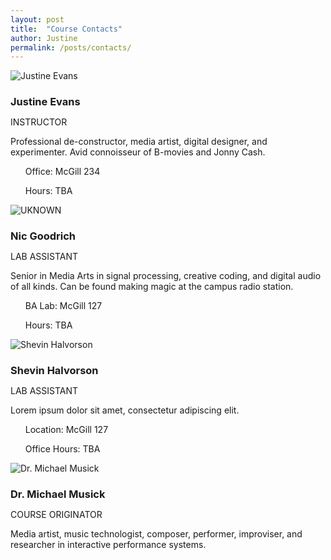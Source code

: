 ```yaml
---
layout: post
title:  "Course Contacts"
author: Justine
permalink: /posts/contacts/
---
```


<div class="row">

  <div class="col-sm-12 col-md-4">
    <div class="thumbnail">
      <img src="{{ site.url }}/img/user-evans.jpg" alt="Justine Evans" title="Justine Evans">
      <div class="caption">
        <h3 style="margin-bottom: 0;">Justine Evans</h3>
        <p style="text-transform: uppercase;" class="label label-primary">Instructor</p>
        <p style="margin: 10px 0;">Professional de-constructor, media artist, digital designer, and experimenter. Avid connoisseur of B-movies and Jonny Cash.</p>
        <p>
          <div class="btn-group">
            <a href="mailto:justine.evans@umontana.edu" class="btn btn-primary" role="button"><i class="fa fa-envelope fa-sm" aria-hidden="true"></i></a>
          </div>
          <div class="btn-group">
            <a href="https://ummediaarts.slack.com/" class="btn btn-default" role="button"><i class="fa fa-slack" aria-hidden="true"></i></a>
          </div>
          <div class="btn-group">
          <a href="#" class="btn btn-info"><i class="fa fa-clock-o" aria-hidden="true"></i></a>
            <a href="#" class="btn btn-info dropdown-toggle" data-toggle="dropdown"><span class="caret"></span></a>
            <ul class="dropdown-menu">
              <p>Office: McGill 234</p>
              <p>Hours: TBA</p>
            </ul>
          </div>
        </p>
      </div>
    </div>
  </div>

  <div class="col-sm-12 col-md-4">
    <div class="thumbnail">
      <img src="{{ site.url }}/img/user-goodrich.jpg" alt="UKNOWN" title="TBA">
      <div class="caption">
        <h3 style="margin-bottom: 0;">Nic Goodrich</h3>
        <p style="text-transform: uppercase;" class="label label-info">Lab Assistant</p>
        <p style="margin: 10px 0;">Senior in Media Arts in signal processing, creative coding, and digital audio of all kinds. Can be found making magic at the campus radio station.</p>
        <p>
          <div class="btn-group">
            <a href="mailto:nicolas.goodrich@umconnect.umt.edu" class="btn btn-primary" role="button"><i class="fa fa-envelope fa-sm" aria-hidden="true"></i></a>
          </div>
          <div class="btn-group">
            <a href="https://ummediaarts.slack.com/" class="btn btn-default" role="button"><i class="fa fa-slack" aria-hidden="true"></i></a>
          </div>
          <div class="btn-group">
          <a href="#" class="btn btn-info"><i class="fa fa-clock-o" aria-hidden="true"></i></a>
            <a href="#" class="btn btn-info dropdown-toggle" data-toggle="dropdown"><span class="caret"></span></a>
            <ul class="dropdown-menu">
              <p>BA Lab: McGill 127</p>
              <p>Hours: TBA</p>
            </ul>
          </div>
        </p>
      </div>
    </div>
  </div>

  <div class="col-sm-12 col-md-4">
    <div class="thumbnail">
      <img src="{{ site.url }}/img/user-placeholder.png" alt="Shevin Halvorson" title="
      Shevin Halvorson">
      <div class="caption">
        <h3 style="margin-bottom: 0;">Shevin Halvorson</h3>
        <p style="text-transform: uppercase;" class="label label-info">Lab Assistant</p>
        <p style="margin: 10px 0;">Lorem ipsum dolor sit amet, consectetur adipiscing elit.</p>
        <p>
          <div class="btn-group">
            <a href="mailto:shevin.halvorson@umontana.edu" class="btn btn-primary" role="button"><i class="fa fa-envelope fa-sm" aria-hidden="true"></i></a>
          </div>
          <div class="btn-group">
            <a href="https://ummediaarts.slack.com/" class="btn btn-default" role="button"><i class="fa fa-slack" aria-hidden="true"></i></a>
          </div>
          <div class="btn-group">
          <a href="#" class="btn btn-info"><i class="fa fa-clock-o" aria-hidden="true"></i></a>
            <a href="#" class="btn btn-info dropdown-toggle" data-toggle="dropdown"><span class="caret"></span></a>
            <ul class="dropdown-menu">
              <p>Location: McGill 127</p>
              <p>Office Hours: TBA</p>
            </ul>
          </div>
        </p>
      </div>
    </div>
  </div>

</div>

<div class="row">

  <div class="col-sm-12 col-md-4">
    <div class="thumbnail">
      <img src="{{ site.url }}/img/user-musick.jpg" alt="Dr. Michael Musick" title="Dr. Michael Musick">
      <div class="caption">
        <h3 style="margin-bottom: 0;">Dr. Michael Musick</h3>
        <p style="text-transform: uppercase;" class="label label-warning">Course Originator</p>
        <p style="margin: 10px 0;">Media artist, music technologist, composer, performer, improviser, and researcher in interactive performance systems.</p>
        <p>
          <div class="btn-group">
            <a href="https://ummediaarts.slack.com/" class="btn btn-default" role="button"><i class="fa fa-slack" aria-hidden="true"></i></a>
          </div>
          <div class="btn-group">
            <a href="http://michaelmusick.com/" class="btn btn-info" role="button"><i class="fa fa-home" aria-hidden="true"></i></a>
          </div>
        </p>
      </div>
    </div>
  </div>

</div>
